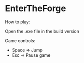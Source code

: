 # EnterTheForge

How to play:

Open the .exe file in the build version

Game controls:

- Space => Jump
- Esc => Pause game
